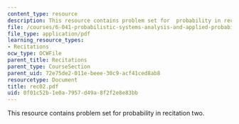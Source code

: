 ```yaml
---
content_type: resource
description: This resource contains problem set for  probability in recitation two.
file: /courses/6-041-probabilistic-systems-analysis-and-applied-probability-spring-2006/0f01c52b1e0a7957d49a8f2f2e8e83bb_rec02.pdf
file_type: application/pdf
learning_resource_types:
- Recitations
ocw_type: OCWFile
parent_title: Recitations
parent_type: CourseSection
parent_uid: 72e75de2-011e-beee-30c9-acf41ced8ab8
resourcetype: Document
title: rec02.pdf
uid: 0f01c52b-1e0a-7957-d49a-8f2f2e8e83bb
---
```

This resource contains problem set for  probability in recitation two.

